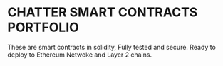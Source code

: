# CHATTER  SMART CONTRACTS PORTFOLIO
These are smart contracts in solidity, Fully tested and secure. 
Ready to deploy to Ethereum Netwoke and Layer 2 chains.


